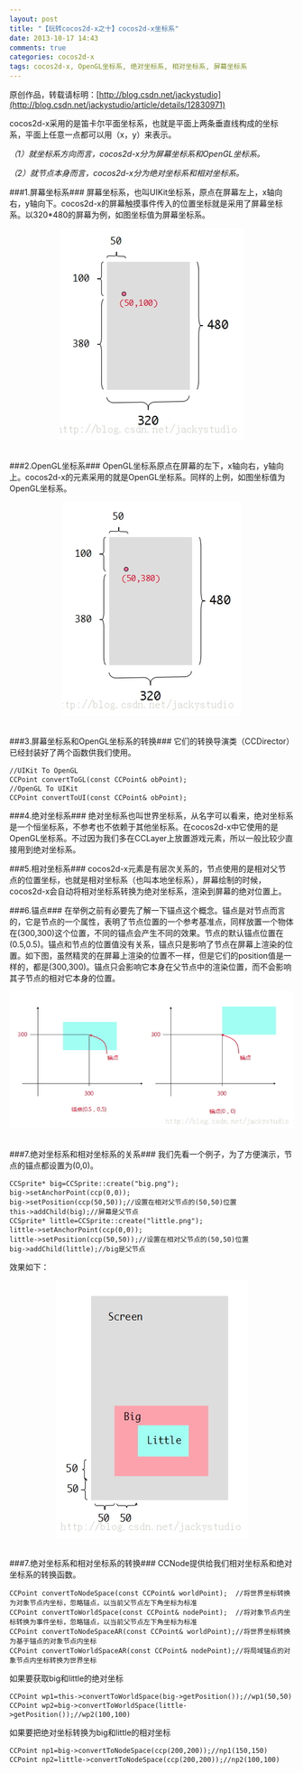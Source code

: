 ```yaml
---
layout: post
title: "【玩转cocos2d-x之十】cocos2d-x坐标系"
date: 2013-10-17 14:43
comments: true
categories: cocos2d-x
tags: cocos2d-x, OpenGL坐标系, 绝对坐标系, 相对坐标系, 屏幕坐标系
---
```

原创作品，转载请标明：[http://blog.csdn.net/jackystudio](http://blog.csdn.net/jackystudio/article/details/12830971)

cocos2d-x采用的是笛卡尔平面坐标系，也就是平面上两条垂直线构成的坐标系，平面上任意一点都可以用（x，y）来表示。

*（1）就坐标系方向而言，cocos2d-x分为屏幕坐标系和OpenGL坐标系。*

*（2）就节点本身而言，cocos2d-x分为绝对坐标系和相对坐标系。*

###1.屏幕坐标系###
屏幕坐标系，也叫UIKit坐标系，原点在屏幕左上，x轴向右，y轴向下。cocos2d-x的屏幕触摸事件传入的位置坐标就是采用了屏幕坐标系。以320*480的屏幕为例，如图坐标值为屏幕坐标系。

<!-- more -->

<div align="center"><img src="/images/Blog/Play_cocos2dx_10/1.jpg" alt="" border="0" title="屏幕坐标系" /><br></br></div>

###2.OpenGL坐标系###
OpenGL坐标系原点在屏幕的左下，x轴向右，y轴向上。cocos2d-x的元素采用的就是OpenGL坐标系。同样的上例，如图坐标值为OpenGL坐标系。

<div align="center"><img src="/images/Blog/Play_cocos2dx_10/2.jpg" alt="" border="0" title="OpenGL坐标系" /><br></br></div>

###3.屏幕坐标系和OpenGL坐标系的转换###
它们的转换导演类（CCDirector）已经封装好了两个函数供我们使用。

    //UIKit To OpenGL  
    CCPoint convertToGL(const CCPoint& obPoint);  
    //OpenGL To UIKit  
    CCPoint convertToUI(const CCPoint& obPoint);  

###4.绝对坐标系###
绝对坐标系也叫世界坐标系，从名字可以看来，绝对坐标系是一个恒坐标系，不参考也不依赖于其他坐标系。在cocos2d-x中它使用的是OpenGL坐标系。不过因为我们多在CCLayer上放置游戏元素，所以一般比较少直接用到绝对坐标系。

###5.相对坐标系###
cocos2d-x元素是有层次关系的，节点使用的是相对父节点的位置坐标，也就是相对坐标系（也叫本地坐标系），屏幕绘制的时候，cocos2d-x会自动将相对坐标系转换为绝对坐标系，渲染到屏幕的绝对位置上。

###6.锚点###
在举例之前有必要先了解一下锚点这个概念。锚点是对节点而言的，它是节点的一个属性，表明了节点位置的一个参考基准点，同样放置一个物体在(300,300)这个位置，不同的锚点会产生不同的效果。节点的默认锚点位置在(0.5,0.5)。锚点和节点的位置值没有关系，锚点只是影响了节点在屏幕上渲染的位置。如下图，虽然精灵的在屏幕上渲染的位置不一样，但是它们的position值是一样的，都是(300,300)。锚点只会影响它本身在父节点中的渲染位置，而不会影响其子节点的相对它本身的位置。

<div align="center"><img src="/images/Blog/Play_cocos2dx_10/3.jpg" alt="" border="0" title="锚点" /><br></br></div>

###7.绝对坐标系和相对坐标系的关系###
我们先看一个例子，为了方便演示，节点的锚点都设置为(0,0)。

    CCSprite* big=CCSprite::create("big.png");  
    big->setAnchorPoint(ccp(0,0));  
    big->setPosition(ccp(50,50));//设置在相对父节点的(50,50)位置  
    this->addChild(big);//屏幕是父节点  
    CCSprite* little=CCSprite::create("little.png");  
    little->setAnchorPoint(ccp(0,0));  
    little->setPosition(ccp(50,50));//设置在相对父节点的(50,50)位置  
    big->addChild(little);//big是父节点  

效果如下：

<div align="center"><img src="/images/Blog/Play_cocos2dx_10/4.jpg" alt="" border="0" title="绝对坐标系和相对坐标系的关系" /><br></br></div>

###7.绝对坐标系和相对坐标系的转换###
CCNode提供给我们相对坐标系和绝对坐标系的转换函数。

    CCPoint convertToNodeSpace(const CCPoint& worldPoint);  //将世界坐标转换为对象节点内坐标，忽略锚点，以当前父节点左下角坐标为标准  
    CCPoint convertToWorldSpace(const CCPoint& nodePoint);  //将对象节点内坐标转换为事件坐标，忽略锚点，以当前父节点左下角坐标为标准  
    CCPoint convertToNodeSpaceAR(const CCPoint& worldPoint);//将世界坐标转换为基于锚点的对象节点内坐标
    CCPoint convertToWorldSpaceAR(const CCPoint& nodePoint);//将局域锚点的对象节点内坐标转换为世界坐标  
如果要获取big和little的绝对坐标
 
	CCPoint wp1=this->convertToWorldSpace(big->getPosition());//wp1(50,50)  
	CCPoint wp2=big->convertToWorldSpace(little->getPosition());//wp2(100,100)  
如果要把绝对坐标转换为big和little的相对坐标

	CCPoint np1=big->convertToNodeSpace(ccp(200,200));//np1(150,150)  
	CCPoint np2=little->convertToNodeSpace(ccp(200,200));//np2(100,100)